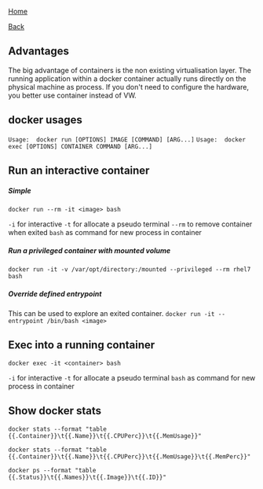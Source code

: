 [Home](/)

[Back](../index.md)

## Advantages
The big advantage of containers is the non existing virtualisation layer. The running application within a docker container actually runs directly on the physical machine as process.
If you don't need to configure the hardware, you better use container instead of VW. 

## docker usages
```Usage:  docker run [OPTIONS] IMAGE [COMMAND] [ARG...]```
```Usage:  docker exec [OPTIONS] CONTAINER COMMAND [ARG...]```

## Run an interactive container

##### Simple
```docker run --rm -it <image> bash```

```-i``` for interactive 
```-t``` for allocate a pseudo terminal
```--rm``` to remove container when exited 
```bash``` as command for new process in container 

##### Run a privileged container with mounted volume
```docker run -it -v /var/opt/directory:/mounted --privileged --rm rhel7 bash```

##### Override defined entrypoint
This can be used to explore an exited container.
```docker run -it --entrypoint /bin/bash <image>```

## Exec into a running container
```docker exec -it <container> bash```

```-i``` for interactive 
```-t``` for allocate a pseudo terminal 
```bash``` as command for new process in container  


## Show docker stats
```docker stats --format "table {{.Container}}\t{{.Name}}\t{{.CPUPerc}}\t{{.MemUsage}}"```

```docker stats --format "table {{.Container}}\t{{.Name}}\t{{.CPUPerc}}\t{{.MemUsage}}\t{{.MemPerc}}"```

```docker ps --format "table {{.Status}}\t{{.Names}}\t{{.Image}}\t{{.ID}}"```
